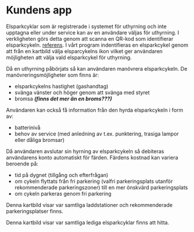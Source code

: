 # Kundens app

Elsparkcyklar som är registrerade i systemet för uthyrning och inte upptagna eller under service kan av en användare väljas för uthyrning.
I verkligheten görs detta genom att scanna en QR-kod som identifierar elsparkcykeln. [referens](https://turiststockholm.se/sightseeing-guider/hyra-elsparkcykel-i-stockholm-med-voi/).
I vårt program indentifieras en elsparkcykel genom att från en kartbild välja elsparcykelns ikon vilket ger användaren möjligheten att välja vald elsparkcykel för uthyrning.

Då en uthyrning påbörjats så kan användaren manövrera elsparkcykeln. De manövreringsmöjligheter som finns är:

- elsparkcykelns hastighet (gashandtag)
- svänga vänster och höger genom att svänga med styret
- bromsa **_(finns det mer än en broms???)_**

Användaren kan också få information från den hyrda elsparkcykeln i form av:

- batterinivå
- behov av service (med anledning av t.ex. punktering, trasiga lampor eller dåliga bromsar)

Då användaren avslutar sin hyrning av elsparkcykeln så debiteras användarens konto automatiskt för färden. Färdens kostnad kan variera beroende på:

- tid på dygnet (tillgång och efterfrågan)
- om cykeln flyttats från fri parkering (valfri parkeringsplats utanför rekommenderade parkeringszoner) till en mer önskvärd parkeringsplats
- om cykeln parkeras genom fri parkering

Denna kartbild visar var samtliga laddstationer och rekommenderade parkeringsplatser finns.

Denna kartbild visar var samtliga lediga elsparkcyklar finns att hitta.

